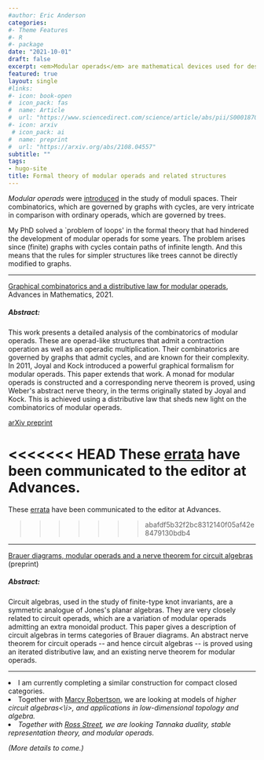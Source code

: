 ```yaml
---
#author: Eric Anderson
categories:
#- Theme Features
#- R
#- package
date: "2021-10-01"
draft: false
excerpt: <em>Modular operads</em> are mathematical devices used for describing local-to-global features of <em>higher genus</em> (algebraic) structures. I develop graphical machinery for working with (higher) modular operads and similar structures, and study the role of cycles in their complexity. 
featured: true
layout: single
#links:
#- icon: book-open
#  icon_pack: fas
#  name: Article
#  url: "https://www.sciencedirect.com/science/article/abs/pii/S0001870821004503"
#- icon: arxiv
 # icon_pack: ai
#  name: preprint
#  url: "https://arxiv.org/abs/2108.04557"
subtitle: ""
tags:
- hugo-site
title: Formal theory of modular operads and related structures
---
```


  _Modular operads_ were [introduced](https://link.springer.com/article/10.1023/A:1000245600345) in the study of moduli spaces. Their combinatorics, which are governed by graphs with cycles, are very intricate in comparison with ordinary operads, which are governed by trees. 

My PhD solved a `problem of loops' in the formal theory that had hindered the development of modular operads for some years. The problem arises since (finite) graphs with cycles contain paths of infinite length. And this means that the rules for simpler structures like trees cannot be directly modified to graphs. 


----

<a href="https://www.sciencedirect.com/science/article/pii/S0001870821004503">Graphical combinatorics and a distributive law for modular operads</a>, Advances in Mathematics, 2021. 
<h5> Abstract: </h5>
  This work presents a detailed analysis of the combinatorics of modular operads. These are operad-like structures that admit a contraction operation as well as an operadic multiplication. Their combinatorics are governed by graphs that admit cycles, and are known for their complexity. In 2011, Joyal and Kock introduced a powerful graphical formalism for modular operads. This paper extends that work. A monad for modular operads is constructed and a corresponding nerve theorem is proved, using Weber's abstract nerve theory, in the terms originally stated by Joyal and Kock. This is achieved using a distributive law that sheds new light on the combinatorics of modular operads. 
  

  
  <a href="https://arxiv.org/abs/1911.05914">arXiv preprint</a>
  
<<<<<<< HEAD
These <a href="errata.pdf">errata</a> have been communicated to the editor at Advances.
=======
These <a href="project/modop/errata.pdf">errata</a> have been communicated to the editor at Advances.
>>>>>>> abafdf5b32f2bc8312140f05af42e8479130bdb4
  

  
-----  
  
<a href="https://arxiv.org/abs/2108.04557">Brauer diagrams, modular operads and a nerve theorem for circuit algebras</a> (preprint)

<h5> Abstract: </h5>
Circuit algebras, used in the study of finite-type knot invariants, are a symmetric analogue of Jones's planar algebras. They are very closely related to circuit operads, which are a variation of modular operads admitting an extra monoidal product. This paper gives a description of circuit algebras in terms categories of Brauer diagrams. An abstract nerve theorem for circuit operads -- and hence circuit algebras -- is proved using an iterated distributive law, and an existing nerve theorem for modular operads. 



-----

<li>I am currently completing a similar construction for compact closed categories.</li>

<li>Together with <a href="http://www.marcyrobertson.com/">Marcy Robertson</a>, we are looking at models of <i>higher circuit algebras<\i>, and applications in low-dimensional topology and algebra.</li>


<li>Together with <a href="http://science.mq.edu.au/~street/">Ross Street</a>, we are looking <i>Tannaka duality</i>, <i>stable representation theory</i>, and modular operads.</li>

(More details to come.)
      
